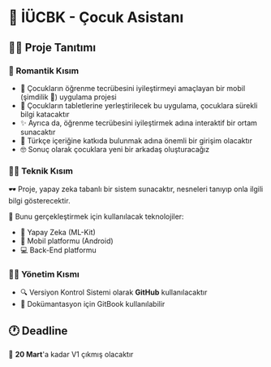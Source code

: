 # 🤖 İÜCBK - Çocuk Asistanı

## 👩‍🏫 Proje Tanıtımı 

### 💖 Romantik Kısım

* 🧒 Çocukların öğrenme tecrübesini iyileştirmeyi amaçlayan bir mobil \(şimdilik 🤭\) uygulama projesi
* 📲 Çocukların tabletlerine yerleştirilecek bu uygulama, çocuklara sürekli bilgi katacaktır
* ✨ Ayrıca da, öğrenme tecrübesini iyileştirmek adına interaktif bir ortam sunacaktır
* 🚀 Türkçe içeriğine katkıda bulunmak adına önemli bir girişim olacaktır
* 🤓 Sonuç olarak çocuklara yeni bir arkadaş oluşturacağız 

### 👩‍💻 Teknik Kısım

🕶 Proje, yapay zeka tabanlı bir sistem sunacaktır, nesneleri tanıyıp onla ilgili bilgi gösterecektir.

🎒 Bunu gerçekleştirmek için kullanılacak teknolojiler:

* 🧠 Yapay Zeka \(ML-Kit\)
* 📱 Mobil platformu \(Android\)
* 💻  Back-End platformu

### 👩‍💼 Yönetim Kısmı

* 🔍 Versiyon Kontrol Sistemi olarak **GitHub** kullanılacaktır
* 📖 Dokümantasyon için GitBook kullanılabilir

## 🕐 Deadline

📅 **20 Mart**'a kadar V1 çıkmış olacaktır

